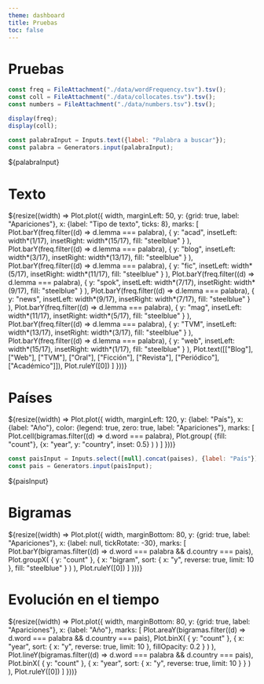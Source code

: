 ```yaml
---
theme: dashboard
title: Pruebas
toc: false
---
```


# Pruebas

<!-- Carga de datos -->

```js
const freq = FileAttachment("./data/wordFrequency.tsv").tsv();
const coll = FileAttachment("./data/collocates.tsv").tsv();
const numbers = FileAttachment("./data/numbers.tsv").tsv();
```


<!-- CSV -->

```js
display(freq);
display(coll);
```


<!-- Filtro -->

```js
const palabraInput = Inputs.text({label: "Palabra a buscar"});
const palabra = Generators.input(palabraInput);
```

<div class="card">
  ${palabraInput}
</div>


<!-- Frecuencia por tipo de texto -->

<div class="card"><h1>Texto</h1>
  ${resize((width) => Plot.plot({
    width,
    marginLeft: 50,
    y: {grid: true, label: "Apariciones"},
    x: {label: "Tipo de texto", ticks: 8},
    marks: [
      Plot.barY(freq.filter((d) => d.lemma === palabra),
        {
            y: "acad",
            insetLeft: width*(1/17),
            insetRight: width*(15/17),
            fill: "steelblue"
        }
      ),
      Plot.barY(freq.filter((d) => d.lemma === palabra),
        {
            y: "blog",
            insetLeft: width*(3/17),
            insetRight: width*(13/17),
            fill: "steelblue"
        }
      ),
      Plot.barY(freq.filter((d) => d.lemma === palabra),
        {
            y: "fic",
            insetLeft: width*(5/17),
            insetRight: width*(11/17),
            fill: "steelblue"
        }
      ),
      Plot.barY(freq.filter((d) => d.lemma === palabra),
        {
            y: "spok",
            insetLeft: width*(7/17),
            insetRight: width*(9/17),
            fill: "steelblue"
        }
      ),
      Plot.barY(freq.filter((d) => d.lemma === palabra),
        {
            y: "news",
            insetLeft: width*(9/17),
            insetRight: width*(7/17),
            fill: "steelblue"
        }
      ),
      Plot.barY(freq.filter((d) => d.lemma === palabra),
        {
            y: "mag",
            insetLeft: width*(11/17),
            insetRight: width*(5/17),
            fill: "steelblue"
        }
      ),
      Plot.barY(freq.filter((d) => d.lemma === palabra),
        {
            y: "TVM",
            insetLeft: width*(13/17),
            insetRight: width*(3/17),
            fill: "steelblue"
        }
      ),
      Plot.barY(freq.filter((d) => d.lemma === palabra),
        {
            y: "web",
            insetLeft: width*(15/17),
            insetRight: width*(1/17),
            fill: "steelblue"
        }
      ),
      Plot.text([["Blog"], ["Web"], ["TVM"], ["Oral"], ["Ficción"], ["Revista"], ["Periódico"], ["Académico"]]),
      Plot.ruleY([0])
    ]
  }))}
</div>


<!-- Heatmap por país -->

<div class="card"><h1>Países</h1>
  ${resize((width) => Plot.plot({
    width,
    marginLeft: 120,
    y: {label: "País"},
    x: {label: "Año"},
    color: {legend: true, zero: true, label: "Apariciones"},
    marks: [
      Plot.cell(bigramas.filter((d) => d.word === palabra),
        Plot.group(
          {fill: "count"},
          {x: "year", y: "country", inset: 0.5}
        )
      )
    ]
  }))}
</div>


<!-- Selector país -->

```js
const paisInput = Inputs.select([null].concat(paises), {label: "País"});
const pais = Generators.input(paisInput);
```

<div class="card">
  ${paisInput}
</div>


<!-- Estadísticas del país -->

<div class="grid grid-cols-2">
  <div class="card">
    <h1>Bigramas</h1>
    ${resize((width) => Plot.plot({
      width,
      marginBottom: 80,
      y: {grid: true, label: "Apariciones"},
      x: {label: null, tickRotate: -30},
      marks: [
        Plot.barY(bigramas.filter((d) => d.word === palabra && d.country === pais),
          Plot.groupX(
            {
              y: "count"
            },
            {
              x: "bigram",
              sort: { x: "y", reverse: true, limit: 10 },
              fill: "steelblue"
            }
          )
        ),
        Plot.ruleY([0])
      ]
    }))}
  </div>
  <div class="card">
    <h1>Evolución en el tiempo</h1>
    ${resize((width) => Plot.plot({
      width,
      marginBottom: 80,
      y: {grid: true, label: "Apariciones"},
      x: {label: "Año"},
      marks: [
        Plot.areaY(bigramas.filter((d) => d.word === palabra && d.country === pais),
          Plot.binX(
            {
              y: "count"
            },
            {
              x: "year",
              sort: { x: "y", reverse: true, limit: 10 },
              fillOpacity: 0.2
            }
          )
        ),
        Plot.lineY(bigramas.filter((d) => d.word === palabra && d.country === pais),
          Plot.binX(
            {
              y: "count"
            },
            {
              x: "year",
              sort: { x: "y", reverse: true, limit: 10 }
            }
          )
        ),
        Plot.ruleY([0])
      ]
    }))}
  </div>
</div>